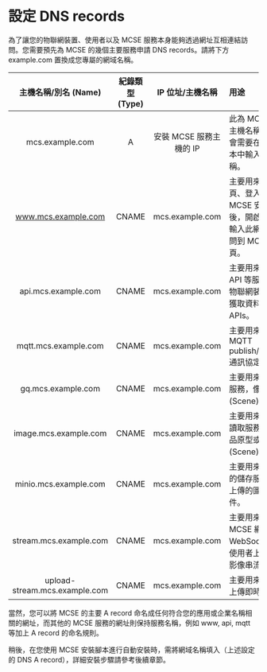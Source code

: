 # 設定 DNS records

為了讓您的物聯網裝置、使用者以及 MCSE 服務本身能夠透過網址互相連結訪問。您需要預先為 MCSE 的幾個主要服務申請 DNS records。請將下方 example.com 置換成您專屬的網域名稱。

| 主機名稱/別名 \(Name\) | 紀錄類型 \(Type\) | IP 位址/主機名稱 | 用途 |
| :---: | :---: | :---: | :--- |
| mcs.example.com | A | 安裝 MCSE 服務主機的 IP | 此為 MCSE 主要的主機名稱，稍後您會需要在在安裝腳本中輸入此網域名稱。 |
| www.mcs.example.com | CNAME | mcs.example.com | 主要用來提供網頁、登入等服務。MCSE 安裝完畢後，開啟瀏覽器，輸入此網址則可訪問到 MCSE 的網頁。 |
| api.mcs.example.com | CNAME | mcs.example.com | 主要用來提供後端 API 等服務，包括物聯網裝置上傳、獲取資料點的 APIs。 |
| mqtt.mcs.example.com | CNAME | mcs.example.com | 主要用來提供 MQTT publish/Subscribe 通訊協定的服務。 |
| gq.mcs.example.com | CNAME | mcs.example.com | 主要用來提供後端服務，像是場景\(Scene\)功能。 |
| image.mcs.example.com | CNAME | mcs.example.com | 主要用來提供圖片讀取服務，像是產品原型或是場景\(Scene\)底圖。 |
| minio.mcs.example.com | CNAME | mcs.example.com | 主要用來提供檔案的儲存服務，像是上傳的圖片與固件。 |
| stream.mcs.example.com | CNAME | mcs.example.com | 主要用來提供 MCSE 網頁透過 WebSocket 播放使用者上傳的即時影像串流 |
| upload-stream.mcs.example.com | CNAME | mcs.example.com | 主要用來讓使用者上傳即時影像串流 |


當然，您可以將 MCSE 的主要 A record 命名成任何符合您的應用或企業名稱相關的網址，而其他的 MCSE 服務的網址則保持服務名稱，例如 www, api, mqtt 等加上 A record 的命名規則。

稍後，在您使用 MCSE 安裝腳本進行自動安裝時，需將網域名稱填入（上述設定的 DNS A record），詳細安裝步驟請參考後續章節。

